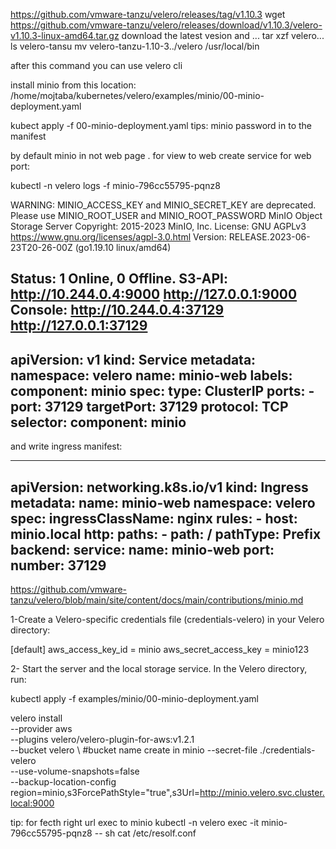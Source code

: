 https://github.com/vmware-tanzu/velero/releases/tag/v1.10.3
wget https://github.com/vmware-tanzu/velero/releases/download/v1.10.3/velero-v1.10.3-linux-amd64.tar.gz
download the latest vesion and ...
tar xzf velero...
ls velero-tansu
mv velero-tanzu-1.10-3../velero  /usr/local/bin

after this command you can use velero cli

install minio from this location:
/home/mojtaba/kubernetes/velero/examples/minio/00-minio-deployment.yaml

kubect  apply -f 00-minio-deployment.yaml
tips: minio password in to the manifest

by default minio in not web page . for view to web create service for web port:

kubectl -n velero logs -f minio-796cc55795-pqnz8 

WARNING: MINIO_ACCESS_KEY and MINIO_SECRET_KEY are deprecated.
         Please use MINIO_ROOT_USER and MINIO_ROOT_PASSWORD
MinIO Object Storage Server
Copyright: 2015-2023 MinIO, Inc.
License: GNU AGPLv3 <https://www.gnu.org/licenses/agpl-3.0.html>
Version: RELEASE.2023-06-23T20-26-00Z (go1.19.10 linux/amd64)

Status:         1 Online, 0 Offline. 
S3-API: http://10.244.0.4:9000  http://127.0.0.1:9000     
Console: http://10.244.0.4:37129 http://127.0.0.1:37129   
------
apiVersion: v1
kind: Service
metadata:
  namespace: velero
  name: minio-web
  labels:
    component: minio
spec:
  type: ClusterIP
  ports:
    - port: 37129
      targetPort: 37129
      protocol: TCP
  selector:
    component: minio
------
and write ingress manifest:

-----
apiVersion: networking.k8s.io/v1
kind: Ingress
metadata:
  name: minio-web
  namespace: velero
spec:
  ingressClassName: nginx
  rules:
    - host: minio.local
      http:
        paths:
          - path: /
            pathType: Prefix
            backend:
              service:
                name: minio-web
                port:
                  number: 37129
-----


https://github.com/vmware-tanzu/velero/blob/main/site/content/docs/main/contributions/minio.md

1-Create a Velero-specific credentials file (credentials-velero) in your Velero directory:

[default]
aws_access_key_id = minio
aws_secret_access_key = minio123

2- Start the server and the local storage service. In the Velero directory, run:

kubectl apply -f examples/minio/00-minio-deployment.yaml


velero install \
    --provider aws \
    --plugins velero/velero-plugin-for-aws:v1.2.1 \
    --bucket velero \ #bucket name create in minio
    --secret-file ./credentials-velero \
    --use-volume-snapshots=false \
    --backup-location-config region=minio,s3ForcePathStyle="true",s3Url=http://minio.velero.svc.cluster.local:9000
 
tip: for fecth right url exec to minio
kubectl -n velero exec -it minio-796cc55795-pqnz8 -- sh
cat /etc/resolf.conf

